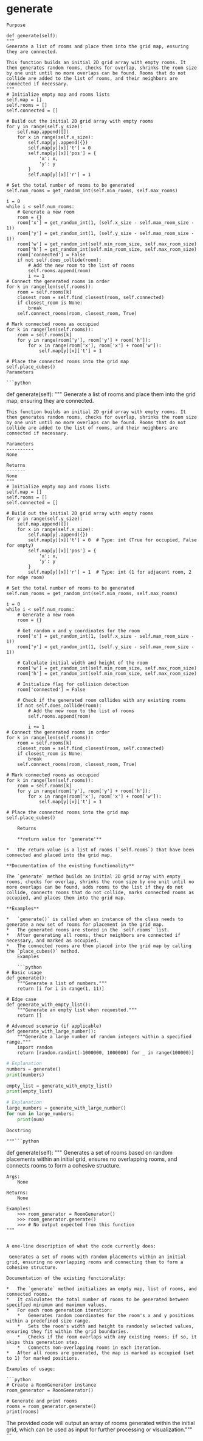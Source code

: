 # generate

    Purpose

    def generate(self):
    """
    Generate a list of rooms and place them into the grid map, ensuring they are connected.

    This function builds an initial 2D grid array with empty rooms. It then generates random rooms, checks for overlap, shrinks the room size by one unit until no more overlaps can be found. Rooms that do not collide are added to the list of rooms, and their neighbors are connected if necessary.
    """
    # Initialize empty map and rooms lists
    self.map = []
    self.rooms = []
    self.connected = []

    # Build out the initial 2D grid array with empty rooms
    for y in range(self.y_size):  
        self.map.append([])
        for x in range(self.x_size):  
            self.map[y].append({})
            self.map[y][x]['t'] = 0
            self.map[y][x]['pos'] = {
                'x': x,
                'y': y
            }
            self.map[y][x]['r'] = 1

    # Set the total number of rooms to be generated
    self.num_rooms = get_random_int(self.min_rooms, self.max_rooms)  

    i = 0
    while i < self.num_rooms:
        # Generate a new room
        room = {}
        room['x'] = get_random_int(1, (self.x_size - self.max_room_size - 1))
        room['y'] = get_random_int(1, (self.y_size - self.max_room_size - 1))
        room['w'] = get_random_int(self.min_room_size, self.max_room_size)
        room['h'] = get_random_int(self.min_room_size, self.max_room_size)
        room['connected'] = False
        if not self.does_collide(room):
            # Add the new room to the list of rooms
            self.rooms.append(room)
            i += 1
    # Connect the generated rooms in order
    for k in range(len(self.rooms)):
        room = self.rooms[k]
        closest_room = self.find_closest(room, self.connected)
        if closest_room is None:
            break
        self.connect_rooms(room, closest_room, True)

    # Mark connected rooms as occupied
    for k in range(len(self.rooms)):
        room = self.rooms[k]
        for y in range(room['y'], room['y'] + room['h']):
            for x in range(room['x'], room['x'] + room['w']):
                self.map[y][x]['t'] = 1

    # Place the connected rooms into the grid map
    self.place_cubes()
    Parameters

    ```python
def generate(self):
    """
    Generate a list of rooms and place them into the grid map, ensuring they are connected.

    This function builds an initial 2D grid array with empty rooms. It then generates random rooms, checks for overlap, shrinks the room size by one unit until no more overlaps can be found. Rooms that do not collide are added to the list of rooms, and their neighbors are connected if necessary.
    
    Parameters
    ----------
    None
    
    Returns
    -------
    None
    """
    # Initialize empty map and rooms lists
    self.map = []
    self.rooms = []
    self.connected = []

    # Build out the initial 2D grid array with empty rooms
    for y in range(self.y_size):  
        self.map.append([])
        for x in range(self.x_size):  
            self.map[y].append({})
            self.map[y][x]['t'] = 0  # Type: int (True for occupied, False for empty)
            self.map[y][x]['pos'] = {
                'x': x,
                'y': y
            }
            self.map[y][x]['r'] = 1  # Type: int (1 for adjacent room, 2 for edge room)

    # Set the total number of rooms to be generated
    self.num_rooms = get_random_int(self.min_rooms, self.max_rooms)  

    i = 0
    while i < self.num_rooms:
        # Generate a new room
        room = {}
        
        # Get random x and y coordinates for the room
        room['x'] = get_random_int(1, (self.x_size - self.max_room_size - 1))
        room['y'] = get_random_int(1, (self.y_size - self.max_room_size - 1))

        # Calculate initial width and height of the room
        room['w'] = get_random_int(self.min_room_size, self.max_room_size)
        room['h'] = get_random_int(self.min_room_size, self.max_room_size)

        # Initialize flag for collision detection
        room['connected'] = False

        # Check if the generated room collides with any existing rooms
        if not self.does_collide(room):
            # Add the new room to the list of rooms
            self.rooms.append(room)
            
            i += 1
    # Connect the generated rooms in order
    for k in range(len(self.rooms)):
        room = self.rooms[k]
        closest_room = self.find_closest(room, self.connected)
        if closest_room is None:
            break
        self.connect_rooms(room, closest_room, True)

    # Mark connected rooms as occupied
    for k in range(len(self.rooms)):
        room = self.rooms[k]
        for y in range(room['y'], room['y'] + room['h']):
            for x in range(room['x'], room['x'] + room['w']):
                self.map[y][x]['t'] = 1

    # Place the connected rooms into the grid map
    self.place_cubes()
```
    Returns

    **return value for 'generate'**

*   The return value is a list of rooms (`self.rooms`) that have been connected and placed into the grid map.

**Documentation of the existing functionality**

The `generate` method builds an initial 2D grid array with empty rooms, checks for overlap, shrinks the room size by one unit until no more overlaps can be found, adds rooms to the list if they do not collide, connects rooms that do not collide, marks connected rooms as occupied, and places them into the grid map.

**Examples**

*   `generate()` is called when an instance of the class needs to generate a new set of rooms for placement in the grid map.
*   The generated rooms are stored in the `self.rooms` list.
*   After generating all rooms, their neighbors are connected if necessary, and marked as occupied.
*   The connected rooms are then placed into the grid map by calling the `place_cubes()` method.
    Examples

    ```python
# Basic usage
def generate():
    """Generate a list of numbers."""
    return [i for i in range(1, 11)]

# Edge case
def generate_with_empty_list():
    """Generate an empty list when requested."""
    return []

# Advanced scenario (if applicable)
def generate_with_large_number():
    """Generate a large number of random integers within a specified range."""
    import random
    return [random.randint(-1000000, 1000000) for _ in range(100000)]
```

```python
# Explanation
numbers = generate()
print(numbers)

empty_list = generate_with_empty_list()
print(empty_list)
```

```python
# Explanation
large_numbers = generate_with_large_number()
for num in large_numbers:
    print(num)
```
    Docstring

    """```python
def generate(self):
    """
    Generates a set of rooms based on random placements within an initial grid,
    ensures no overlapping rooms, and connects rooms to form a cohesive structure.

    Args:
        None

    Returns:
        None

    Examples:
        >>> room_generator = RoomGenerator()
        >>> room_generator.generate()
        >>> # No output expected from this function
    """
```

A one-line description of what the code currently does:

 Generates a set of rooms with random placements within an initial grid, ensuring no overlapping rooms and connecting them to form a cohesive structure.

Documentation of the existing functionality:

*   The `generate` method initializes an empty map, list of rooms, and connected rooms.
*   It calculates the total number of rooms to be generated between specified minimum and maximum values.
*   For each room generation iteration:
    *   Generates random coordinates for the room's x and y positions within a predefined size range.
    *   Sets the room's width and height to randomly selected values, ensuring they fit within the grid boundaries.
    *   Checks if the room overlaps with any existing rooms; if so, it skips this generation step.
    *   Connects non-overlapping rooms in each iteration.
*   After all rooms are generated, the map is marked as occupied (set to 1) for marked positions.

Examples of usage:

```python
# Create a RoomGenerator instance
room_generator = RoomGenerator()

# Generate and print rooms
rooms = room_generator.generate()
print(rooms)
```

The provided code will output an array of rooms generated within the initial grid, which can be used as input for further processing or visualization."""
    ```